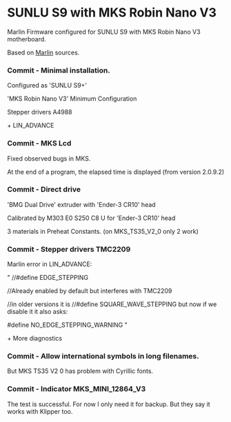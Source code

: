 # SUNLU S9 with MKS Robin Nano V3

Marlin Firmware configured for SUNLU S9 with MKS Robin Nano V3 motherboard.

Based on [Marlin](https://github.com/MarlinFirmware/Marlin) sources.


### Commit - Minimal installation.

Configured as 'SUNLU S9+'

'MKS Robin Nano V3' Minimum Configuration

Stepper drivers A4988

\+ LIN_ADVANCE


### Commit - MKS Lcd

Fixed observed bugs in MKS.

At the end of a program, the elapsed time is displayed (from version 2.0.9.2)


### Commit - Direct drive

'BMG Dual Drive' extruder with 'Ender-3 CR10' head

Calibrated by M303 E0 S250 C8 U for 'Ender-3 CR10' head

3 materials in Preheat Constants. (on MKS_TS35_V2_0 only 2 work)


### Commit - Stepper drivers TMC2209

Marlin error in LIN_ADVANCE:

"
//#define EDGE_STEPPING

//Already enabled by default but interferes with TMC2209

//in older versions it is //#define SQUARE_WAVE_STEPPING but now if we disable it it also asks:

#define NO_EDGE_STEPPING_WARNING
"

\+ More diagnostics


### Commit - Allow international symbols in long filenames.

But MKS TS35 V2 0 has problem with Cyrillic fonts.


### Commit - Indicator MKS_MINI_12864_V3

The test is successful. For now I only need it for backup. But they say it works with Klipper too.